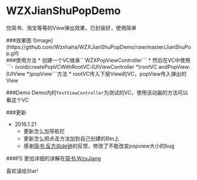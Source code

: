 # WZXJianShuPopDemo
仿简书、淘宝等等的View弹出效果，已封装好，使用简单
<div>
</div>
###效果图
![image](https://github.com/Wzxhaha/WZXJianShuPopDemo/raw/master/JianShuPop.gif)
<div>
</div>
###使用方法
* 创建一个VC继承```WZXPopViewController```
* 然后在VC中使用```- (void)createPopVCWithRootVC:(UIViewController *)rootVC andPopView:(UIView *)popView```方法
   * rootVC传入下层View的VC，popView传入弹出的View

###Demo
Demo内的```TestViewController```为测试的VC，使用该动画的方法可以看这个VC

###更新
* 2016.1.21 
   *  更新怎么加导航栏
   *  更新怎么把点击方法加到自己创建的Btn上
   *  感谢[简书:反方向de钟](http://www.jianshu.com/users/4f002d4502b5/timeline)的反馈，修改了不能改变popview大小的bug

###PS
更加详细的讲解在[简书:WzxJiang](http://www.jianshu.com/p/a697d2a38b3c)
<div>
</div>
喜欢请给Star!

